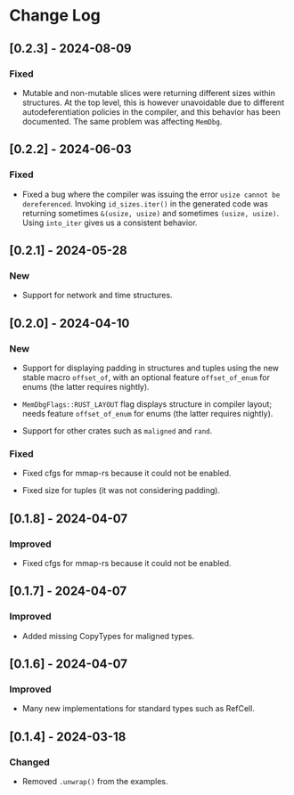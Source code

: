 # Change Log

## [0.2.3] - 2024-08-09

### Fixed

* Mutable and non-mutable slices were returning different sizes within
  structures. At the top level, this is however unavoidable due to
  different autodeferentiation policies in the compiler, and this behavior
  has been documented. The same problem was affecting `MemDbg`.

## [0.2.2] - 2024-06-03

### Fixed

* Fixed a bug where the compiler was issuing the error `usize cannot be
  dereferenced`. Invoking `id_sizes.iter()` in the generated code was
  returning sometimes `&(usize, usize)` and sometimes `(usize, usize)`.
  Using `into_iter` gives us a consistent behavior.

## [0.2.1] - 2024-05-28

### New

* Support for network and time structures.

## [0.2.0] - 2024-04-10

### New

* Support for displaying padding in structures and tuples using the new
  stable macro `offset_of`, with an optional feature `offset_of_enum` for
  enums (the latter requires nightly).

* `MemDbgFlags::RUST_LAYOUT` flag displays structure in compiler layout;
  needs feature `offset_of_enum` for enums (the latter requires nightly).

* Support for other crates such as `maligned` and `rand`.

### Fixed

* Fixed cfgs for mmap-rs because it could not be enabled.

* Fixed size for tuples (it was not considering padding).

## [0.1.8] - 2024-04-07

### Improved

* Fixed cfgs for mmap-rs because it could not be enabled.

## [0.1.7] - 2024-04-07

### Improved

* Added missing CopyTypes for maligned types.

## [0.1.6] - 2024-04-07

### Improved

* Many new implementations for standard types such as RefCell.

## [0.1.4] - 2024-03-18

### Changed

* Removed `.unwrap()` from the examples.
